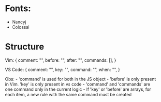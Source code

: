 # Fonts:
  - Nancyj
  - Colossal


# Structure

  Vim:
  {
    comment: "",
    before: "",
    after: "",
    commands: [],
  }

  VS Code: 
  {
    comment: "",
    key: "",
    command: "",
    when: "",
  }
  

  Obs:
    - 'command' is used for both in the JS object
    - 'before' is only present in Vim. 'key' is only present in vs code
    - 'command' and 'commands' are one command only in the current logic
    - If 'key' or 'before' are arrays, for each item, a new rule with the same command must be created